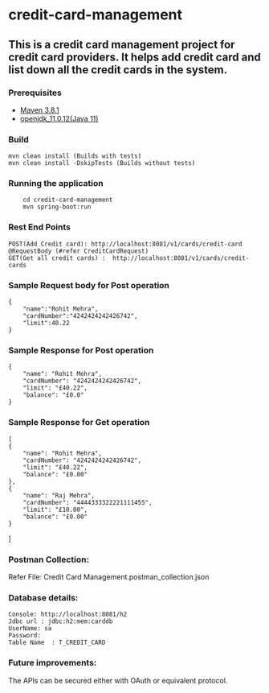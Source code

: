 # credit-card-management
This is a credit card management project for credit card providers.
It helps add credit card and list down all the credit cards in the system.
--------------------
### Prerequisites

* [Maven 3.8.1](https://maven.apache.org/)
* [openjdk_11.0.12(Java 11)](https://openjdk.java.net/)

### Build

	mvn clean install (Builds with tests)
	mvn clean install -DskipTests (Builds without tests)

### Running the application

        cd credit-card-management
        mvn spring-boot:run

### Rest End Points

    POST(Add Credit card): http://localhost:8081/v1/cards/credit-card @RequestBody (#refer CreditCardRequest)
    GET(Get all credit cards) :  http://localhost:8081/v1/cards/credit-cards


### Sample Request body for Post operation

    {
        "name":"Rohit Mehra",
        "cardNumber":"4242424242426742",
        "limit":40.22
    }
### Sample Response for Post operation

    {
        "name": "Rohit Mehra",
        "cardNumber": "4242424242426742",
        "limit": "£40.22",
        "balance": "£0.0"
    }

### Sample Response for Get operation

    [
    {
        "name": "Rohit Mehra",
        "cardNumber": "4242424242426742",
        "limit": "£40.22",
        "balance": "£0.00"
    },
    {
        "name": "Raj Mehra",
        "cardNumber": "4444333322221111455",
        "limit": "£10.00",
        "balance": "£0.00"
    }
]

### Postman Collection:

Refer File: Credit Card Management.postman_collection.json

### Database details:

    Console: http://localhost:8081/h2
    Jdbc url : jdbc:h2:mem:carddb
    UserName: sa
    Password:
    Table Name  : T_CREDIT_CARD

### Future improvements:
The APIs can be secured either with OAuth or equivalent protocol.
